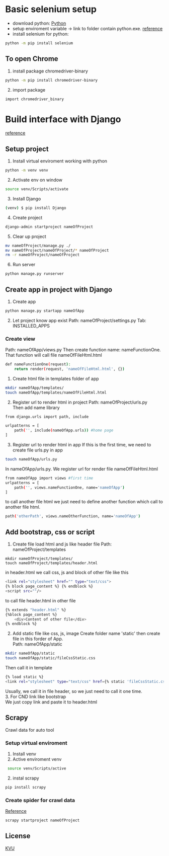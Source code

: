 # Basic selenium setup
- download python: [Python](https://www.python.org/downloads/) 
- setup enviroment variable -> link to folder contain python.exe. [reference](https://www.educative.io/edpresso/err-python-is-not-recognized-as-an-internal-or-external-command)
- install selenium for python: 
```bash 
python -m pip install selenium
```

## To open Chrome
1. install package chromedriver-binary
```bash
python -m pip install chromedriver-binary
```
2. import package
```bash
import chromedriver_binary
```

# Build interface with Django
[reference](https://realpython.com/get-started-with-django-1/)
## Setup project
1. Install virtual enviroment working with python
```bash
python -m venv venv
```
2. Activate env on window
```bash
source venv/Scripts/activate 
```
3. Install Django
```bash
(venv) $ pip install Django
```
4. Create project
```bash
django-admin startproject nameOfProject
```
5. Clear up project
```bash
mv nameOfProject/manage.py ./
mv nameOfProject/nameOfProject/* nameOfProject
rm -r nameOfProject/nameOfProject
```
6. Run server
```bash
python manage.py runserver
```

## Create app in project with Django
1. Create app
```bash
python manage.py startapp nameOfApp
```
2. Let project know app exist
Path: nameOfProject/settings.py
Tab: INSTALLED_APPS

### Create view
Path: nameOfApp/views.py 
Then create function name: nameFunctionOne. That function will call file nameOfFileHtml.html 
```bash
def nameFunctionOne(request):
	return render(request, 'nameOfFileHtml.html', {})
```
1. Create html file in templates folder of app
```bash
mkdir nameOfApp/templates/
touch nameOfApp/templates/nameOfFileHtml.html
```
2. Register url to render html in project
Path: nameOfProject/urls.py  
Then add name library
```bash
from django.urls import path, include

urlpatterns = [
	path('', include(nameOfApp.urls)) #home page
]
```
3. Register url to render html in app
If this is the first time, we need to create file urls.py in app
```bash
touch nameOfApp/urls.py
```
In nameOfApp/urls.py. We register url for render file nameOfFileHtml.html
```bash
from nameOfApp import views #first time
urlpatterns = [
	path('', views.nameFunctionOne, name='nameOfApp')
]
```
to call another file html we just need to define another function which call to another file html.
```bash
path('otherPath', views.nameOtherFunction, name='nameOfApp')
```

## Add bootstrap, css or script
1. Create file load html and js like header file
Path: nameOfProject/templates
```base
mkdir nameOfProject/templates/
touch nameOfProject/templates/header.html
```
in header.html we call css, js and block of other file like this
```bash
<link rel="stylesheet" href="" type="text/css">
{% block page_content %} {% endblock %}
<script src=""/>
```
to call file header.html in other file 
```bash
{% extends "header.html" %}
{%block page_content %}
	<div>Content of other file</div>
{% endblock %}

```
2. Add static file like css, js, image
Create folder name 'static' then create file in this forder of App.  
Path: nameOfApp/static
```bash
mkdir nameOfApp/static
touch nameOfApp/static/fileCssStatic.css 
```
Then call it in template
```bash
{% load static %}
<link rel="stylesheet" type="text/css" href={% static 'fileCssStatic.css' %}
```
Usually, we call it in file header, so we just need to call it one time.  
3. For CND link like bootstrap  
We just copy link and paste it to header.html

## Scrapy
Crawl data for auto tool

### Setup virtual enviroment
1. Install venv
2. Active enviroment venv
```bash
 source venv/Scripts/active
```
2. instal scrapy
```bash
pip install scrapy
```

### Create spider for crawl data
[Reference](https://docs.scrapy.org/en/latest/intro/tutorial.html)
```bash
scrapy startproject nameOfProject
```
## License
[KVU](https://github.com/kvu-luong)